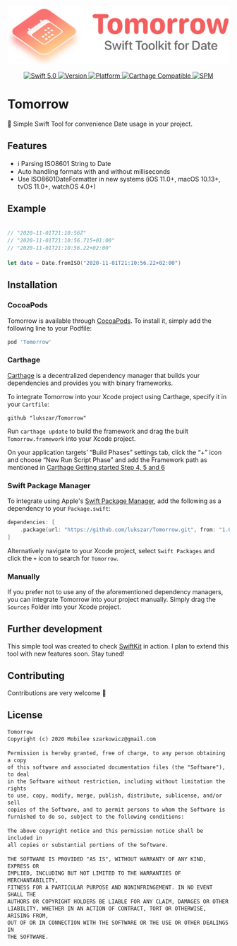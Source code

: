 <p align="center">
   <img src="Logo.png" width="600" max-width="90%" alt="Tomorrow" />
</p>

<p align="center">
   <a href="https://developer.apple.com/swift/">
      <img src="https://img.shields.io/badge/Swift-5.0-orange.svg?style=flat" alt="Swift 5.0">
   </a>
   <a href="http://cocoapods.org/pods/Tomorrow">
      <img src="https://img.shields.io/cocoapods/v/Tomorrow.svg?style=flat" alt="Version">
   </a>
   <a href="http://cocoapods.org/pods/Tomorrow">
      <img src="https://img.shields.io/cocoapods/p/Tomorrow.svg?style=flat" alt="Platform">
   </a>
   <a href="https://github.com/Carthage/Carthage">
      <img src="https://img.shields.io/badge/Carthage-compatible-4BC51D.svg?style=flat" alt="Carthage Compatible">
   </a>
   <a href="https://github.com/apple/swift-package-manager">
      <img src="https://img.shields.io/badge/Swift%20Package%20Manager-compatible-brightgreen.svg" alt="SPM">
   </a>
</p>

# Tomorrow

📆 Simple Swift Tool for convenience Date usage in your project.


## Features

- ℹ️ Parsing ISO8601 String to Date
- Auto handling formats with and without milliseconds
- Use ISO8601DateFormatter in new systems (iOS 11.0+, macOS 10.13+, tvOS 11.0+, watchOS 4.0+)

## Example

```swift
   
// "2020-11-01T21:10:56Z"
// "2020-11-01T21:10:56.715+01:00"
// "2020-11-01T21:10:56.22+02:00"

let date = Date.fromISO("2020-11-01T21:10:56.22+02:00")
```

## Installation

### CocoaPods

Tomorrow is available through [CocoaPods](http://cocoapods.org). To install
it, simply add the following line to your Podfile:

```bash
pod 'Tomorrow'
```

### Carthage

[Carthage](https://github.com/Carthage/Carthage) is a decentralized dependency manager that builds your dependencies and provides you with binary frameworks.

To integrate Tomorrow into your Xcode project using Carthage, specify it in your `Cartfile`:

```ogdl
github "lukszar/Tomorrow"
```

Run `carthage update` to build the framework and drag the built `Tomorrow.framework` into your Xcode project. 

On your application targets’ “Build Phases” settings tab, click the “+” icon and choose “New Run Script Phase” and add the Framework path as mentioned in [Carthage Getting started Step 4, 5 and 6](https://github.com/Carthage/Carthage/blob/master/README.md#if-youre-building-for-ios-tvos-or-watchos)

### Swift Package Manager

To integrate using Apple's [Swift Package Manager](https://swift.org/package-manager/), add the following as a dependency to your `Package.swift`:

```swift
dependencies: [
    .package(url: "https://github.com/lukszar/Tomorrow.git", from: "1.0.0")
]
```

Alternatively navigate to your Xcode project, select `Swift Packages` and click the `+` icon to search for `Tomorrow`.

### Manually

If you prefer not to use any of the aforementioned dependency managers, you can integrate Tomorrow into your project manually. Simply drag the `Sources` Folder into your Xcode project.

## Further development

This simple tool was created to check [SwiftKit](https://github.com/SvenTiigi/SwiftKit) in action.
I plan to extend this tool with new features soon. Stay tuned!



## Contributing
Contributions are very welcome 🙌

## License

```
Tomorrow
Copyright (c) 2020 Mobilee szarkowicz@gmail.com

Permission is hereby granted, free of charge, to any person obtaining a copy
of this software and associated documentation files (the "Software"), to deal
in the Software without restriction, including without limitation the rights
to use, copy, modify, merge, publish, distribute, sublicense, and/or sell
copies of the Software, and to permit persons to whom the Software is
furnished to do so, subject to the following conditions:

The above copyright notice and this permission notice shall be included in
all copies or substantial portions of the Software.

THE SOFTWARE IS PROVIDED "AS IS", WITHOUT WARRANTY OF ANY KIND, EXPRESS OR
IMPLIED, INCLUDING BUT NOT LIMITED TO THE WARRANTIES OF MERCHANTABILITY,
FITNESS FOR A PARTICULAR PURPOSE AND NONINFRINGEMENT. IN NO EVENT SHALL THE
AUTHORS OR COPYRIGHT HOLDERS BE LIABLE FOR ANY CLAIM, DAMAGES OR OTHER
LIABILITY, WHETHER IN AN ACTION OF CONTRACT, TORT OR OTHERWISE, ARISING FROM,
OUT OF OR IN CONNECTION WITH THE SOFTWARE OR THE USE OR OTHER DEALINGS IN
THE SOFTWARE.
```
